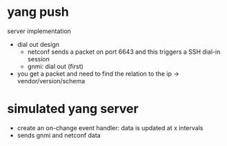 # yang push

server implementation
- dial out design
    - netconf sends a packet on port 6643 and this triggers a SSH dial-in session
    - gnmi: dial out (first)
- you get a packet and need to find the relation to the ip -> vendor/version/schema

# simulated yang server

- create an on-change event handler: data is updated at x intervals
- sends gnmi and netconf data